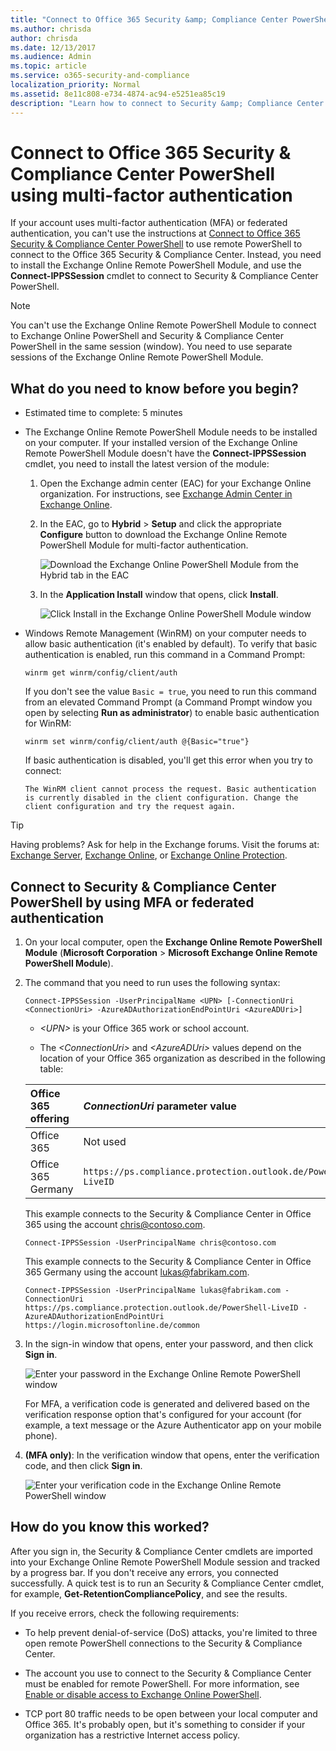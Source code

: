 ```yaml
---
title: "Connect to Office 365 Security &amp; Compliance Center PowerShell using multi-factor authentication"
ms.author: chrisda
author: chrisda
ms.date: 12/13/2017
ms.audience: Admin
ms.topic: article
ms.service: o365-security-and-compliance
localization_priority: Normal
ms.assetid: 8e11c808-e734-4874-ac94-e5251ea85c19
description: "Learn how to connect to Security &amp; Compliance Center PowerShell by using multi-factor authentication (MFA) or federated authentication."
---
```


# Connect to Office 365 Security &amp; Compliance Center PowerShell using multi-factor authentication
If your account uses multi-factor authentication (MFA) or federated authentication, you can't use the instructions at [Connect to Office 365 Security &amp; Compliance Center PowerShell](connect-to-scc-powershell.md) to use remote PowerShell to connect to the Office 365 Security &amp; Compliance Center. Instead, you need to install the Exchange Online Remote PowerShell Module, and use the **Connect-IPPSSession** cmdlet to connect to Security &amp; Compliance Center PowerShell.
  
> [!NOTE]
> You can't use the Exchange Online Remote PowerShell Module to connect to Exchange Online PowerShell and Security &amp; Compliance Center PowerShell in the same session (window). You need to use separate sessions of the Exchange Online Remote PowerShell Module. 
  
## What do you need to know before you begin?

- Estimated time to complete: 5 minutes
    
- The Exchange Online Remote PowerShell Module needs to be installed on your computer. If your installed version of the Exchange Online Remote PowerShell Module doesn't have the **Connect-IPPSSession** cmdlet, you need to install the latest version of the module:
    
  1. Open the Exchange admin center (EAC) for your Exchange Online organization. For instructions, see [Exchange Admin Center in Exchange Online](http://technet.microsoft.com/library/ace44f6b-4084-4f9c-89b3-e0317962472b.aspx).
    
  2. In the EAC, go to **Hybrid** > **Setup** and click the appropriate **Configure** button to download the Exchange Online Remote PowerShell Module for multi-factor authentication.
    
     ![Download the Exchange Online PowerShell Module from the Hybrid tab in the EAC](../../media/24645e56-8b11-4c0f-ace4-09bdb2703562.png)

  3. In the **Application Install** window that opens, click **Install**.
    
     ![Click Install in the Exchange Online PowerShell Module window](../../media/0fd389a1-a32d-4e2f-bf5f-78e9b6407d4c.png)
  
- Windows Remote Management (WinRM) on your computer needs to allow basic authentication (it's enabled by default). To verify that basic authentication is enabled, run this command in a Command Prompt:
    
  ```
  winrm get winrm/config/client/auth
  ```

    If you don't see the value  `Basic = true`, you need to run this command from an elevated Command Prompt (a Command Prompt window you open by selecting **Run as administrator**) to enable basic authentication for WinRM:
    
  ```
  winrm set winrm/config/client/auth @{Basic="true"}
  ```

    If basic authentication is disabled, you'll get this error when you try to connect:
    
     `The WinRM client cannot process the request. Basic authentication is currently disabled in the client configuration. Change the client configuration and try the request again.`
    
   
> [!TIP]
> Having problems? Ask for help in the Exchange forums. Visit the forums at: [Exchange Server](https://go.microsoft.com/fwlink/p/?linkId=60612), [Exchange Online](https://go.microsoft.com/fwlink/p/?linkId=267542), or [Exchange Online Protection](https://go.microsoft.com/fwlink/p/?linkId=285351). 
  
## Connect to Security &amp; Compliance Center PowerShell by using MFA or federated authentication

1. On your local computer, open the **Exchange Online Remote PowerShell Module** (**Microsoft Corporation** > **Microsoft Exchange Online Remote PowerShell Module**).
    
2. The command that you need to run uses the following syntax:
    
    ```
    Connect-IPPSSession -UserPrincipalName <UPN> [-ConnectionUri <ConnectionUri> -AzureADAuthorizationEndPointUri <AzureADUri>]
    ```

    -  _\<UPN\>_ is your Office 365 work or school account.
    
    - The  _\<ConnectionUri\>_ and _\<AzureADUri\>_ values depend on the location of your Office 365 organization as described in the following table:
    
    |**Office 365 offering**|**_ConnectionUri_ parameter value**|**_AzureADAuthorizationEndPointUri_ parameter value**|
    |:-----|:-----|:-----|
    |Office 365 |Not used |Not used |
    |Office 365 Germany | `https://ps.compliance.protection.outlook.de/PowerShell-LiveID` | `https://login.microsoftonline.de/common` |
   
    This example connects to the Security &amp; Compliance Center in Office 365 using the account chris@contoso.com.
    
    ```
    Connect-IPPSSession -UserPrincipalName chris@contoso.com
    ```

    This example connects to the Security &amp; Compliance Center in Office 365 Germany using the account lukas@fabrikam.com.
    
    ```
    Connect-IPPSSession -UserPrincipalName lukas@fabrikam.com -ConnectionUri https://ps.compliance.protection.outlook.de/PowerShell-LiveID -AzureADAuthorizationEndPointUri https://login.microsoftonline.de/common
    ```

3. In the sign-in window that opens, enter your password, and then click **Sign in**.
    
     ![Enter your password in the Exchange Online Remote PowerShell window](../../media/b85d80d9-1043-4c7c-8f14-d87d8d56b188.png)
  
    For MFA, a verification code is generated and delivered based on the verification response option that's configured for your account (for example, a text message or the Azure Authenticator app on your mobile phone).
    
4. **(MFA only)**: In the verification window that opens, enter the verification code, and then click **Sign in**.
    
     ![Enter your verification code in the Exchange Online Remote PowerShell window](../../media/d3a405ce-5364-4732-a7bb-2cc9c678da2d.png)
  
## How do you know this worked?

After you sign in, the Security &amp; Compliance Center cmdlets are imported into your Exchange Online Remote PowerShell Module session and tracked by a progress bar. If you don't receive any errors, you connected successfully. A quick test is to run an Security &amp; Compliance Center cmdlet, for example, **Get-RetentionCompliancePolicy**, and see the results.
  
If you receive errors, check the following requirements:
  
- To help prevent denial-of-service (DoS) attacks, you're limited to three open remote PowerShell connections to the Security &amp; Compliance Center.
    
- The account you use to connect to the Security &amp; Compliance Center must be enabled for remote PowerShell. For more information, see [Enable or disable access to Exchange Online PowerShell](../../exchange-online/disable-access-to-exchange-online-powershell.md).
    
- TCP port 80 traffic needs to be open between your local computer and Office 365. It's probably open, but it's something to consider if your organization has a restrictive Internet access policy.
    

